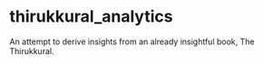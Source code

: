 # thirukkural_analytics
An attempt to derive insights from an already insightful book, The Thirukkural. 
